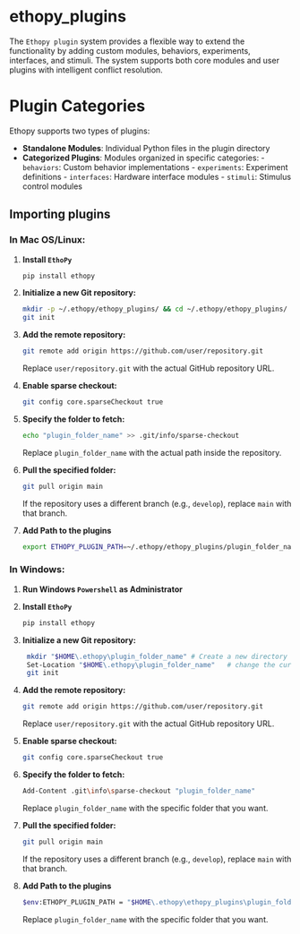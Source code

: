 # ethopy_plugins

The `Ethopy plugin` system provides a flexible way to extend the functionality by adding custom modules, behaviors, experiments, interfaces, and stimuli. The system supports both core modules and user plugins with intelligent conflict resolution.

# Plugin Categories

Ethopy supports two types of plugins:

- **Standalone Modules**: Individual Python files in the plugin directory
- **Categorized Plugins**: Modules organized in specific categories: 
      -  `behaviors`: Custom behavior implementations 
      - `experiments`: Experiment definitions 
      - `interfaces`: Hardware interface modules 
      - `stimuli`: Stimulus control modules


## Importing plugins

### In Mac OS/Linux:

1. **Install `EthoPy`**

    ```bash
    pip install ethopy
    ```

2. **Initialize a new Git repository:**

   ```bash
   mkdir -p ~/.ethopy/ethopy_plugins/ && cd ~/.ethopy/ethopy_plugins/
   git init
   ```

3. **Add the remote repository:**

   ```bash
   git remote add origin https://github.com/user/repository.git
   ```

   Replace `user/repository.git` with the actual GitHub repository URL.

4. **Enable sparse checkout:**

   ```bash
   git config core.sparseCheckout true
   ```

5. **Specify the folder to fetch:**

   ```bash
   echo "plugin_folder_name" >> .git/info/sparse-checkout
   ```

   Replace `plugin_folder_name` with the actual path inside the repository.

6. **Pull the specified folder:**

   ```bash
   git pull origin main
   ```

   If the repository uses a different branch (e.g., `develop`), replace `main` with that branch.

7. **Add Path to the plugins**

   ```bash
   export ETHOPY_PLUGIN_PATH=~/.ethopy/ethopy_plugins/plugin_folder_name
   ```

### In Windows:

1. **Run Windows `Powershell` as Administrator**

2. **Install `EthoPy`**

   ```bash
   pip install ethopy
   ```

3. **Initialize a new Git repository:**

   ```bash
    mkdir "$HOME\.ethopy\plugin_folder_name" # Create a new directory
    Set-Location "$HOME\.ethopy\plugin_folder_name"   # change the current working directory 
    git init
   ```

4. **Add the remote repository:**

   ```bash
   git remote add origin https://github.com/user/repository.git
   ```

   Replace `user/repository.git` with the actual GitHub repository URL.

5. **Enable sparse checkout:**

   ```bash
   git config core.sparseCheckout true
   ```

6. **Specify the folder to fetch:**

   ```bash
   Add-Content .git\info\sparse-checkout "plugin_folder_name"
   ```

   Replace `plugin_folder_name` with the specific folder that you want.

7. **Pull the specified folder:**

   ```bash
   git pull origin main
   ```

   If the repository uses a different branch (e.g., `develop`), replace `main` with that branch.

8. **Add Path to the plugins**

   ```bash
   $env:ETHOPY_PLUGIN_PATH = "$HOME\.ethopy\ethopy_plugins\plugin_folder_name"
   ```

   Replace `plugin_folder_name` with the specific folder that you want.
